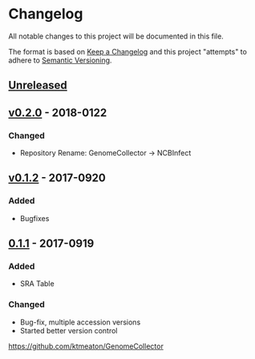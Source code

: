 # Changelog
All notable changes to this project will be documented in this file.

The format is based on [Keep a Changelog](http://keepachangelog.com/en/1.0.0/)
and this project "attempts" to adhere to [Semantic Versioning](http://semver.org/spec/v2.0.0.html).

## [Unreleased]

## [v0.2.0] - 2018-0122
### Changed
- Repository Rename: GenomeCollector -> NCBInfect

## [v0.1.2] - 2017-0920
### Added
- Bugfixes

## [0.1.1] - 2017-0919
### Added
- SRA Table

### Changed
- Bug-fix, multiple accession versions
- Started better version control

https://github.com/ktmeaton/GenomeCollector

[Unreleased]: https://github.com/ktmeaton/GenomeCollector/compare/v0.2.0...HEAD
[v0.2.0]:https://github.com/ktmeaton/GenomeCollector/compare/0.1.2...v0.2.0
[v0.1.2]: https://github.com/ktmeaton/GenomeCollector/compare/0.1.1...v0.1.2
[0.1.1]: https://github.com/ktmeaton/GenomeCollector/compare/0.1.1...1.1
